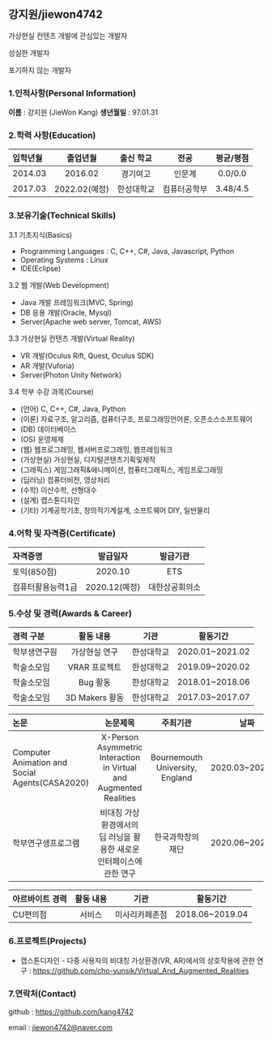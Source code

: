 ## 강지원/jiewon4742

가상현실 컨텐츠 개발에 관심있는 개발자

성실한 개발자

포기하지 않는 개발자

### 1.인적사항(Personal Information)
**이름** : 강지원 (JieWon Kang)
**생년월일** : 97.01.31

### 2.학력 사항(Education)
|입학년월|졸업년월|출신 학교|전공|평균/평점|
|:---|:---:|:---:|:---:|:---:|
|2014.03|2016.02|경기여고|인문계|0.0/0.0|
|2017.03|2022.02(예정)|한성대학교|컴퓨터공학부|3.48/4.5|

### 3.보유기술(Technical Skills)

3.1 기초지식(Basics)
 * Programming Languages : C, C++, C#, Java, Javascript, Python
 * Operating Systems : Linux
 * IDE(Eclipse)

3.2 웹 개발(Web Development)
 * Java 개발 프레임워크(MVC, Spring)
 * DB 응용 개발(Oracle, Mysql)
 * Server(Apache web server, Tomcat, AWS)

3.3 가상현실 컨텐츠 개발(Virtual Reality)
 * VR 개발(Oculus Rift, Quest, Oculus SDK)
 * AR 개발(Vuforia)
 * Server(Photon Unity Network)

3.4 학부 수강 과목(Course)
* (언어) C, C++, C#, Java, Python
* (이론) 자료구조, 알고리즘, 컴퓨터구조, 프로그래밍언어론, 오픈소스소프트웨어
* (DB) 데이터베이스
* (OS) 운영체제
* (웹) 웹프로그래밍, 웹서버프로그래밍, 웹프레임워크
* (가상현실) 가상현실, 디지털콘텐츠기획및제작
* (그래픽스) 게임그래픽&애니메이션, 컴퓨터그래픽스, 게임프로그래밍
* (딥러닝) 컴퓨터비전, 영상처리
* (수학) 이산수학, 선형대수
* (설계) 캡스톤디자인
* (기타) 기계공학기초, 창의적기계설계, 소프트웨어 DIY, 일반물리

### 4.어학 및 자격증(Certificate)
|자격증명|발급일자|발급기관|
|:---|:---:|:---:|
|토익(850점)|2020.10|ETS|
|컴퓨터활용능력1급|2020.12(예정)|대한상공회의소|

### 5.수상 및 경력(Awards & Career)
|경력 구분|활동 내용|기관|활동기간|
|:---|:---:|:---:|:---:|
|학부생연구원|가상현실 연구|한성대학교|2020.01~2021.02|
|학술소모임|VRAR 프로젝트|한성대학교|2019.09~2020.02|
|학술소모임|Bug 활동|한성대학교|2018.01~2018.06|
|학술소모임|3D Makers 활동|한성대학교|2017.03~2017.07|

|논문|논문제목|주최기관|날짜|
|:---|:---:|:---:|:---:|
|Computer Animation and Social Agents(CASA2020)|X-Person Asymmetric Interaction in Virtual and Augmented Realities|Bournemouth University, England|2020.03~2020.11|
|학부연구생프로그램|비대칭 가상환경에서의 딥 러닝을 활용한 새로운 인터페이스에 관한 연구|한국과학창의재단|2020.06~2020.11|

|아르바이트 경력|활동 내용|기관|활동기간|
|:---|:---:|:---:|:---:|
|CU편의점|서비스|미사리카페촌점|2018.06~2019.04|

### 6.프로젝트(Projects)
* 캡스톤디자인 - 다중 사용자의 비대칭 가상환경(VR, AR)에서의 상호작용에 관한 연구 : https://github.com/cho-yunsik/Virtual_And_Augmented_Realities

### 7.연락처(Contact)
github : https://github.com/kang4742

email : jiewon4742@naver.com
